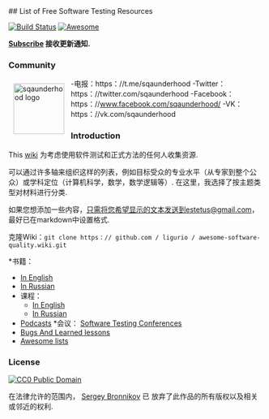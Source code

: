 <div class="github-widget" data-repo="ligurio/awesome-software-quality"></div>
<script async src="https://pagead2.googlesyndication.com/pagead/js/adsbygoogle.js"></script><ins class="adsbygoogle" style="display:block" data-ad-client="ca-pub-6890694312814945" data-ad-slot="5473692530" data-ad-format="auto"  data-full-width-responsive="true"></ins><script>(adsbygoogle = window.adsbygoogle || []).push({});</script>
## List of Free Software Testing Resources

[![Build Status](https://travis-ci.org/ligurio/awesome-software-quality.svg?branch=master)](https://travis-ci.org/ligurio/awesome-software-quality)
[![Awesome](https://cdn.rawgit.com/sindresorhus/awesome/d7305f38d29fed78fa85652e3a63e154dd8e8829/media/badge.svg)](https://github.com/sindresorhus/awesome)

**[Subscribe](https://github.com/ligurio/awesome-software-quality/subscription) 接收更新通知.**

### Community

<img src="https://raw.githubusercontent.com/ligurio/awesome-software-quality/master/sqaunderhood-logo.svg?sanitize=true" align="left" alt="sqaunderhood logo" width="100" style="padding: 10px;"/>

-电报：https：//t.me/sqaunderhood
-Twitter：https：//twitter.com/sqaunderhood
-Facebook：https：//www.facebook.com/sqaunderhood/
-VK：https：//vk.com/sqaunderhood

### Introduction

This [wiki](https://github.com/ligurio/awesome-software-quality/wiki) 为考虑使用软件测试和正式方法的任何人收集资源. 

 可以通过许多轴来组织这样的列表，例如目标受众的专业水平（从专家到整个公众）或学科定位（计算机科学，数学，数学逻辑等）.  在这里，我选择了按主题类型对材料进行分类.
    
如果您想添加一些内容，只需将您希望显示的文本发送到estetus@gmail.com，最好已在markdown中设置格式.

克隆Wiki：`git clone https：// github.com / ligurio / awesome-software-quality.wiki.git`


*书籍：
  * [In English](https://github.com/ligurio/awesome-software-quality/wiki/books-in-english)
  * [In Russian](https://github.com/ligurio/awesome-software-quality/wiki/books-in-russian)
* 课程：
  * [In English](https://github.com/ligurio/awesome-software-quality/wiki/courses-in-english)
  * [In Russian](https://github.com/ligurio/awesome-software-quality/wiki/courses-in-russian)
* [Podcasts](https://github.com/ligurio/awesome-software-quality/wiki/Podcasts)
*会议： [Software Testing Conferences](http://testingconferences.org/)
* [Bugs And Learned lessons](https://github.com/ligurio/awesome-software-quality/wiki/bugs-and-learned-lessons)
* [Awesome lists](https://github.com/ligurio/awesome-software-quality/wiki/links-collections)

### License

[![CC0 Public Domain](http://i.creativecommons.org/p/zero/1.0/88x31.png)](http://creativecommons.org/publicdomain/zero/1.0/)

在法律允许的范围内， [Sergey Bronnikov](https://bronevichok.ru) 已
放弃了此作品的所有版权以及相关或邻近的权利.

